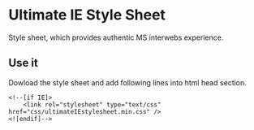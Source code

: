 Ultimate IE Style Sheet
========================

Style sheet, which provides authentic
MS interwebs experience.


## Use it

Dowload the style sheet and add following lines into html head section.
```
<!--[if IE]>
    <link rel="stylesheet" type="text/css" href="css/ultimateIEstylesheet.min.css" />
<![endif]-->
```
